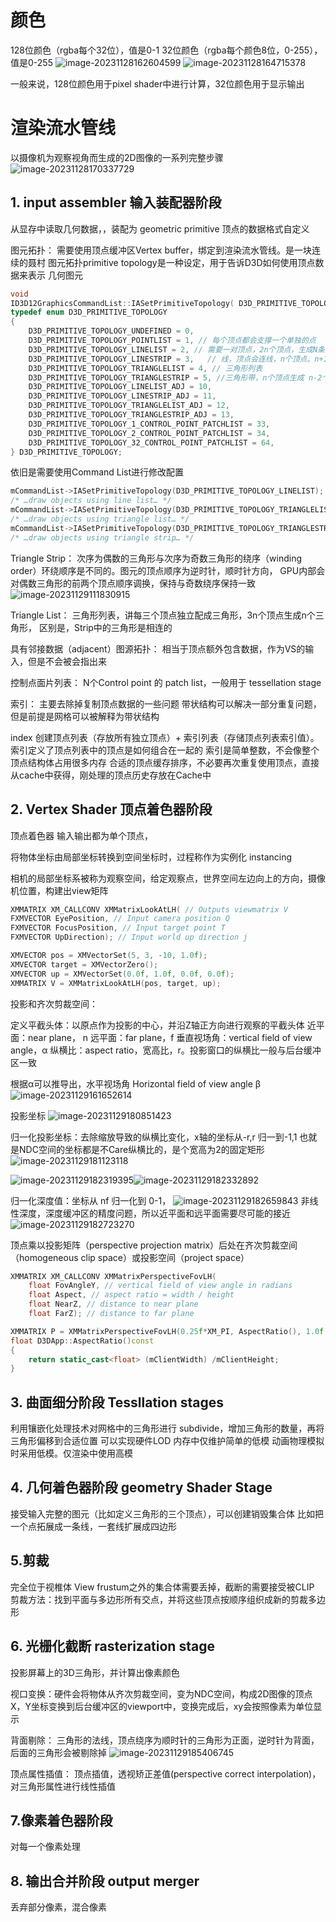 # 颜色

128位颜色（rgba每个32位），值是0-1
32位颜色（rgba每个颜色8位，0-255），值是0-255
![image-20231128162604599](./TextureCache/image-20231128162604599.png)
![image-20231128164715378](./TextureCache/image-20231128164715378.png)

一般来说，128位颜色用于pixel shader中进行计算，32位颜色用于显示输出

# 渲染流水管线

以摄像机为观察视角而生成的2D图像的一系列完整步骤
![image-20231128170337729](./TextureCache/image-20231128170337729.png)

## 1. input assembler 输入装配器阶段

从显存中读取几何数据，，装配为 geometric primitive
顶点的数据格式自定义

图元拓扑：
需要使用顶点缓冲区Vertex buffer，绑定到渲染流水管线。是一块连续的聂村
图元拓扑primitive topology是一种设定，用于告诉D3D如何使用顶点数据来表示 几何图元

```c++
void
ID3D12GraphicsCommandList::IASetPrimitiveTopology( D3D_PRIMITIVE_TOPOLOGY Topology);
typedef enum D3D_PRIMITIVE_TOPOLOGY
{
    D3D_PRIMITIVE_TOPOLOGY_UNDEFINED = 0,
    D3D_PRIMITIVE_TOPOLOGY_POINTLIST = 1, // 每个顶点都会支撑一个单独的点
    D3D_PRIMITIVE_TOPOLOGY_LINELIST = 2, // 需要一对顶点，2n个顶点，生成N条线段
    D3D_PRIMITIVE_TOPOLOGY_LINESTRIP = 3,   // 线，顶点会连线，n个顶点。n+1条
    D3D_PRIMITIVE_TOPOLOGY_TRIANGLELIST = 4, // 三角形列表
    D3D_PRIMITIVE_TOPOLOGY_TRIANGLESTRIP = 5, //三角形带，n个顶点生成 n-2个
    D3D_PRIMITIVE_TOPOLOGY_LINELIST_ADJ = 10,
    D3D_PRIMITIVE_TOPOLOGY_LINESTRIP_ADJ = 11,
    D3D_PRIMITIVE_TOPOLOGY_TRIANGLELIST_ADJ = 12,
    D3D_PRIMITIVE_TOPOLOGY_TRIANGLESTRIP_ADJ = 13,
    D3D_PRIMITIVE_TOPOLOGY_1_CONTROL_POINT_PATCHLIST = 33,
    D3D_PRIMITIVE_TOPOLOGY_2_CONTROL_POINT_PATCHLIST = 34,
    D3D_PRIMITIVE_TOPOLOGY_32_CONTROL_POINT_PATCHLIST = 64,
} D3D_PRIMITIVE_TOPOLOGY;
```

依旧是需要使用Command List进行修改配置

```C++
mCommandList->IASetPrimitiveTopology(D3D_PRIMITIVE_TOPOLOGY_LINELIST);
/* …draw objects using line list… */
mCommandList->IASetPrimitiveTopology(D3D_PRIMITIVE_TOPOLOGY_TRIANGLELIST);
/* …draw objects using triangle list… */
mCommandList->IASetPrimitiveTopology(D3D_PRIMITIVE_TOPOLOGY_TRIANGLESTRIP);
/* …draw objects using triangle strip… */
```

Triangle Strip：
次序为偶数的三角形与次序为奇数三角形的绕序（winding order）环绕顺序是不同的。图元的顶点顺序为逆时针，顺时针方向，
GPU内部会对偶数三角形的前两个顶点顺序调换，保持与奇数绕序保持一致
![image-20231129111830915](./TextureCache/image-20231129111830915.png)

Triangle List：
三角形列表，讲每三个顶点独立配成三角形，3n个顶点生成n个三角形，
区别是，Strip中的三角形是相连的

具有邻接数据（adjacent）图源拓扑：
相当于顶点额外包含数据，作为VS的输入，但是不会被会指出来

控制点面片列表：
N个Control point 的 patch list，一般用于 tessellation stage

索引：
主要去除掉复制顶点数据的一些问题
带状结构可以解决一部分重复问题，但是前提是网格可以被解释为带状结构

index 创建顶点列表（存放所有独立顶点）+ 索引列表（存储顶点列表索引值）。索引定义了顶点列表中的顶点是如何组合在一起的
索引是简单整数，不会像整个顶点结构体占用很多内存
合适的顶点缓存排序，不必要再次重复使用顶点，直接从cache中获得，刚处理的顶点历史存放在Cache中



## 2. Vertex Shader 顶点着色器阶段

顶点着色器 输入输出都为单个顶点，

将物体坐标由局部坐标转换到空间坐标时，过程称作为实例化 instancing

相机的局部坐标系被称为观察空间，给定观察点，世界空间左边向上的方向，摄像机位置，构建出view矩阵

```c++
XMMATRIX XM_CALLCONV XMMatrixLookAtLH( // Outputs viewmatrix V
FXMVECTOR EyePosition, // Input camera position Q
FXMVECTOR FocusPosition, // Input target point T
FXMVECTOR UpDirection); // Input world up direction j

XMVECTOR pos = XMVectorSet(5, 3, -10, 1.0f);
XMVECTOR target = XMVectorZero();
XMVECTOR up = XMVectorSet(0.0f, 1.0f, 0.0f, 0.0f);
XMMATRIX V = XMMatrixLookAtLH(pos, target, up);
```

投影和齐次剪裁空间：

定义平截头体：以原点作为投影的中心，并沿Z轴正方向进行观察的平截头体
近平面：near plane， n
远平面：far plane，f
垂直视场角：vertical field of view angle，α
纵横比：aspect ratio，宽高比，r。投影窗口的纵横比一般与后台缓冲区一致

根据α可以推导出，水平视场角 Horizontal field of view angle β
![image-20231129161652614](./TextureCache/image-20231129161652614.png)

投影坐标
![image-20231129180851423](./TextureCache/image-20231129180851423.png)

归一化投影坐标：去除缩放导致的纵横比变化，x轴的坐标从-r,r 归一到-1,1
也就是NDC空间的坐标都是不Care纵横比的，是个宽高为2的固定矩形
![image-20231129181123118](./TextureCache/image-20231129181123118.png)

![image-20231129182319395](./TextureCache/image-20231129182319395.png)![image-20231129182332892](./TextureCache/image-20231129182332892.png)

归一化深度值：坐标从 nf 归一化到 0-1，
![image-20231129182659843](./TextureCache/image-20231129182659843.png)
非线性深度，深度缓冲区的精度问题，所以近平面和远平面需要尽可能的接近
![image-20231129182723270](./TextureCache/image-20231129182723270.png)

顶点乘以投影矩阵（perspective projection matrix）后处在齐次剪裁空间（homogeneous clip space）或投影空间（project space）

```c++
XMMATRIX XM_CALLCONV XMMatrixPerspectiveFovLH(
    float FovAngleY, // vertical field of view angle in radians
    float Aspect, // aspect ratio = width / height
    float NearZ, // distance to near plane
    float FarZ); // distance to far plane

XMMATRIX P = XMMatrixPerspectiveFovLH(0.25f*XM_PI, AspectRatio(), 1.0f, 1000.0f);
float D3DApp::AspectRatio()const
{
    return static_cast<float> (mClientWidth) /mClientHeight;
}
```



## 3. 曲面细分阶段 Tessllation stages

利用镶嵌化处理技术对网格中的三角形进行 subdivide，增加三角形的数量，再将三角形偏移到合适位置
可以实现硬件LOD
内存中仅维护简单的低模
动画物理模拟时采用低模。仅渲染中使用高模

## 4. 几何着色器阶段 geometry Shader Stage

接受输入完整的图元（比如定义三角形的三个顶点），可以创建销毁集合体
比如把一个点拓展成一条线，一套线扩展成四边形

## 5.剪裁

完全位于视椎体 View frustum之外的集合体需要丢掉，截断的需要接受被CLIP
剪裁方法：找到平面与多边形所有交点，并将这些顶点按顺序组织成新的剪裁多边形

## 6. 光栅化截断 rasterization stage

投影屏幕上的3D三角形，并计算出像素颜色

视口变换：硬件会将物体从齐次剪裁空间，变为NDC空间，构成2D图像的顶点X，Y坐标变换到后台缓冲区的viewport中，变换完成后，xy会按照像素为单位显示

背面剔除：
三角形的法线，顶点绕序为顺时针的三角形为正面，逆时针为背面，后面的三角形会被剔除掉
![image-20231129185406745](./TextureCache/image-20231129185406745.png)

顶点属性插值：
顶点插值，透视矫正差值(perspective correct interpolation)，对三角形属性进行线性插值

## 7.像素着色器阶段

对每一个像素处理

## 8. 输出合并阶段 output merger

丢弃部分像素，混合像素
